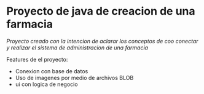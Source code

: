 # Proyecto de java de creacion de una farmacia

*Proyecto creado con la intencion de aclarar los conceptos de coo conectar y realizar el sistema de administracion de una farmacia*

Features de el proyecto:
- Conexion con base de datos
- Uso de imagenes por medio de archivos BLOB
- ui con logica de negocio
